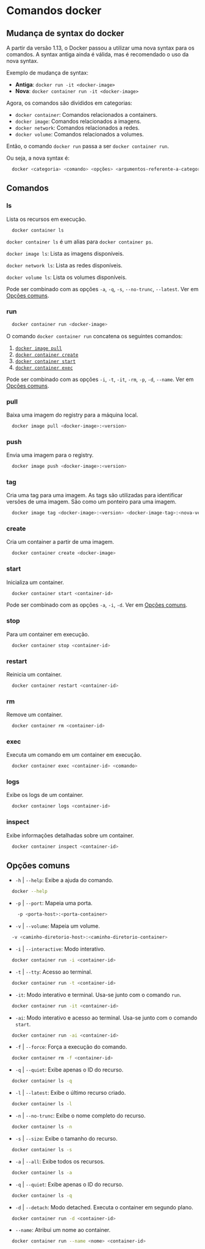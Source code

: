 # Comandos docker

## **Mudança de syntax do docker**
A partir da versão 1.13, o Docker passou a utilizar uma nova syntax para os comandos. 
A syntax antiga ainda é válida, mas é recomendado o uso da nova syntax.

Exemplo de mudança de syntax:
- **Antiga**: `docker run -it <docker-image>`
- **Nova**: `docker container run -it <docker-image>`

Agora, os comandos são divididos em categorias:
- `docker container`: Comandos relacionados a containers.
- `docker image`: Comandos relacionados a imagens.
- `docker network`: Comandos relacionados a redes.
- `docker volume`: Comandos relacionados a volumes.

Então, o comando `docker run` passa a ser `docker container run`.

Ou seja, a nova syntax é:
```bash
  docker <categoria> <comando> <opções> <argumentos-referente-a-categoria>
```



## **Comandos**

### **ls**

Lista os recursos em execução.

```bash
  docker container ls
```

`docker container ls` é um alias para `docker container ps`.

``docker image ls``: Lista as imagens disponíveis.

``docker network ls``: Lista as redes disponíveis.

``docker volume ls``: Lista os volumes disponíveis.

Pode ser combinado com as opções `-a`, `-q`, `-s`, `--no-trunc`, `--latest`. Ver em [Opções comuns](#opções).

### **run**

```bash
  docker container run <docker-image>
```

O comando ``docker container run`` concatena os seguintes comandos:
1. [`docker image pull`](#pull)
2. [`docker container create`](#create)
3. [`docker container start`](#start)
4. [`docker container exec`](#exec)

Pode ser combinado com as opções `-i`, `-t`, `-it`, `-rm`, `-p`, `-d`, `--name`. Ver em [Opções comuns](#opções).


### **pull**

Baixa uma imagem do registry para a máquina local.

```bash
  docker image pull <docker-image>:<version>
```

### **push**

Envia uma imagem para o registry.

```bash
  docker image push <docker-image>:<version>
```

### **tag**
Cria uma tag para uma imagem. As tags são utilizadas para identificar versões de uma imagem.
São como um ponteiro para uma imagem.

```bash
  docker image tag <docker-image>:<version> <docker-image-tag>:<nova-versao>
```

### **create**
Cria um container a partir de uma imagem.
```bash
  docker container create <docker-image>
```


### **start**
Inicializa um container.
```bash
  docker container start <container-id>
```
Pode ser combinado com as opções `-a`, `-i`, `-d`. Ver em [Opções comuns](#opções).

### **stop**
Para um container em execução.
```bash
  docker container stop <container-id>
```

### **restart**
Reinicia um container.
```bash
  docker container restart <container-id>
```

### **rm**
Remove um container.
```bash
  docker container rm <container-id>
```

### **exec**
Executa um comando em um container em execução.
```bash
  docker container exec <container-id> <comando>
```

### **logs**
Exibe os logs de um container.
```bash
  docker container logs <container-id>
```

### **inspect**
Exibe informações detalhadas sobre um container.
```bash
  docker container inspect <container-id>
```

## **Opções comuns**

- `-h` | `--help`: Exibe a ajuda do comando.
```bash
  docker --help
```

- `-p` | `--port`: Mapeia uma porta.
```bash 
    -p <porta-host>:<porta-container>
```

- `-v` | `--volume`: Mapeia um volume.
```bash
  -v <caminho-diretorio-host>:<caminho-diretorio-container>
```

- `-i` | `--interactive`: Modo interativo.
```bash
  docker container run -i <container-id>
```

- `-t` | `--tty`: Acesso ao terminal.
```bash
  docker container run -t <container-id>
```

- `-it`: Modo interativo e terminal. Usa-se junto com o comando `run`.
```bash
  docker container run -it <container-id>
```

- `-ai`: Modo interativo e acesso ao terminal. Usa-se junto com o comando `start`.
```bash
  docker container run -ai <container-id>
```

- `-f` | `--force`: Força a execução do comando.
```bash
  docker container rm -f <container-id>
```

- `-q` | `--quiet`: Exibe apenas o ID do recurso.
```bash
  docker container ls -q
```

- `-l` | `--latest`: Exibe o último recurso criado.
```bash
  docker container ls -l
```

- `-n` | `--no-trunc`: Exibe o nome completo do recurso.
```bash
  docker container ls -n
```

- `-s` | `--size`: Exibe o tamanho do recurso.
```bash
  docker container ls -s
```

- `-a` | `--all`: Exibe todos os recursos.
```bash
  docker container ls -a
```

- `-q` | `--quiet`: Exibe apenas o ID do recurso.
```bash
  docker container ls -q
```

- `-d` | `--detach`: Modo detached. Executa o container em segundo plano.
```bash
  docker container run -d <container-id>
```

- `--name`: Atribui um nome ao container.
```bash
  docker container run --name <nome> <container-id>
```